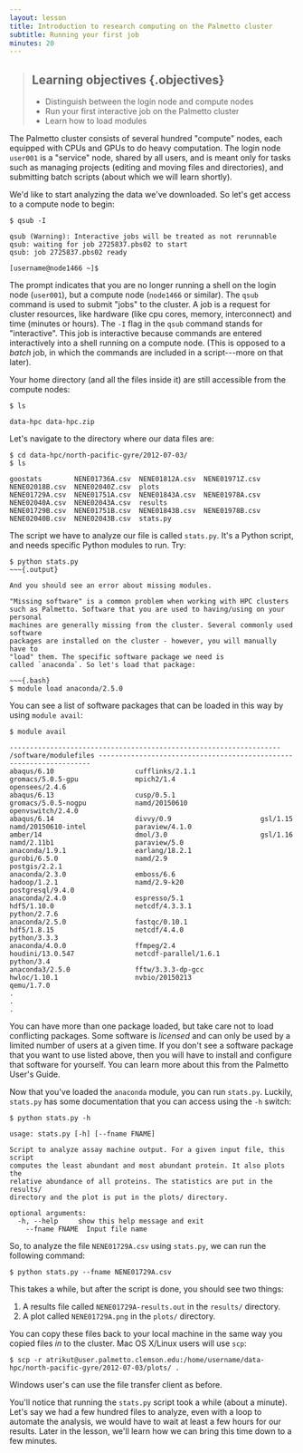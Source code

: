 ```yaml
---
layout: lesson
title: Introduction to research computing on the Palmetto cluster
subtitle: Running your first job
minutes: 20
---
```


> ## Learning objectives {.objectives}
> 
> * Distinguish between the login node and compute nodes
> * Run your first interactive job on the Palmetto cluster
> * Learn how to load modules

The Palmetto cluster consists of several hundred "compute" nodes,
each equipped with CPUs and GPUs to do heavy computation.
The login node `user001` is a "service" node,
shared by all users,
and is meant only for tasks such as managing projects
(editing and moving files and directories),
and submitting batch scripts (about which we will learn shortly).

We'd like to start analyzing the data we've downloaded.
So let's get access to a compute node to begin:

~~~{.bash}
$ qsub -I
~~~

~~~{.output}
qsub (Warning): Interactive jobs will be treated as not rerunnable
qsub: waiting for job 2725837.pbs02 to start
qsub: job 2725837.pbs02 ready

[username@node1466 ~]$ 
~~~

The prompt indicates that you are no longer
running a shell on the login node (`user001`),
but a compute node (`node1466` or similar).
The `qsub` command is used to submit "jobs"
to the cluster.
A job is a request for cluster resources,
like hardware (like cpu cores, memory, interconnect)
and time (minutes or hours).
The `-I` flag in the `qsub` command stands
for "interactive".
This job is interactive because commands
are entered interactively into a
shell running on a compute node.
(This is opposed to a *batch* job,
in which the commands are included in a script---more
on that later).

Your home directory (and all the files inside it)
are still accessible from the compute nodes:

~~~{.bash}
$ ls
~~~

~~~{.output}
data-hpc data-hpc.zip
~~~

Let's navigate to the directory where our data files are:

~~~{.bash}
$ cd data-hpc/north-pacific-gyre/2012-07-03/
$ ls
~~~

~~~{.output}
goostats        NENE01736A.csv  NENE01812A.csv  NENE01971Z.csv  NENE02018B.csv  NENE02040Z.csv  plots
NENE01729A.csv  NENE01751A.csv  NENE01843A.csv  NENE01978A.csv  NENE02040A.csv  NENE02043A.csv  results
NENE01729B.csv  NENE01751B.csv  NENE01843B.csv  NENE01978B.csv  NENE02040B.csv  NENE02043B.csv  stats.py
~~~

The script we have to analyze our file is called `stats.py`.
It's a Python script, and needs specific Python modules to run.
Try:

~~~{.bash}
$ python stats.py
~~~{.output}

And you should see an error about missing modules.

"Missing software" is a common problem when working with HPC clusters
such as Palmetto. Software that you are used to having/using on your personal
machines are generally missing from the cluster. Several commonly used software
packages are installed on the cluster - however, you will manually have to
"load" them. The specific software package we need is
called `anaconda`. So let's load that package:

~~~{.bash}
$ module load anaconda/2.5.0
~~~

You can see a list of software packages that can be loaded in this way
by using `module avail`:

~~~{.bash}
$ module avail
~~~

~~~{.output}
------------------------------------------------------------------- /software/modulefiles --------------------------------------------------------------------
abaqus/6.10                    cufflinks/2.1.1                gromacs/5.0.5-gpu              mpich2/1.4                     opensees/2.4.6
abaqus/6.13                    cusp/0.5.1                     gromacs/5.0.5-nogpu            namd/20150610                  openvswitch/2.4.0
abaqus/6.14                    divvy/0.9                      gsl/1.15                       namd/20150610-intel            paraview/4.1.0
amber/14                       dmol/3.0                       gsl/1.16                       namd/2.11b1                    paraview/5.0
anaconda/1.9.1                 earlang/18.2.1                 gurobi/6.5.0                   namd/2.9                       postgis/2.2.1
anaconda/2.3.0                 emboss/6.6                     hadoop/1.2.1                   namd/2.9-k20                   postgresql/9.4.0
anaconda/2.4.0                 espresso/5.1                   hdf5/1.10.0                    netcdf/4.3.3.1                 python/2.7.6
anaconda/2.5.0                 fastqc/0.10.1                  hdf5/1.8.15                    netcdf/4.4.0                   python/3.3.3
anaconda/4.0.0                 ffmpeg/2.4                     houdini/13.0.547               netcdf-parallel/1.6.1          python/3.4
anaconda3/2.5.0                fftw/3.3.3-dp-gcc              hwloc/1.10.1                   nvbio/20150213                 qemu/1.7.0
.
.
.
~~~

You can have more than one package loaded, but take care not to load
conflicting packages. Some software is *licensed* and can only
be used by a limited number of users at a given time. If you don't
see a software package that you want to use listed above,
then you will have to install and configure that software for yourself.
You can learn more about this from the Palmetto User's Guide.

Now that you've loaded the `anaconda` module, you can run
`stats.py`. Luckily, `stats.py` has some documentation that you
can access using the `-h` switch:

~~~{.bash}
$ python stats.py -h
~~~

~~~{.output}
usage: stats.py [-h] [--fname FNAME]

Script to analyze assay machine output. For a given input file, this script
computes the least abundant and most abundant protein. It also plots the
relative abundance of all proteins. The statistics are put in the results/
directory and the plot is put in the plots/ directory.

optional arguments:
  -h, --help     show this help message and exit
    --fname FNAME  Input file name
~~~

So, to analyze the file `NENE01729A.csv` using `stats.py`,
we can run the following command:

~~~{.bash}
$ python stats.py --fname NENE01729A.csv
~~~

This takes a while, but after the script is done,
you should see two things:

1. A results file called `NENE01729A-results.out` in the `results/`
directory.
2. A plot called `NENE01729A.png` in the `plots/` directory.

You can copy these files back to your local machine
in the same way you copied files *in* to the cluster.
Mac OS X/Linux users will use `scp`:

~~~{.bash}
$ scp -r atrikut@user.palmetto.clemson.edu:/home/username/data-hpc/north-pacific-gyre/2012-07-03/plots/ .
~~~

Windows user's can use the file transfer client as before.

You'll notice that running the `stats.py` script took a while
(about a minute). Let's say we had a few hundred files to analyze,
even with a loop to automate the analysis, we would have to wait
at least a few hours for our results.
Later in the lesson, we'll learn how we can bring this time down to a
few minutes.
